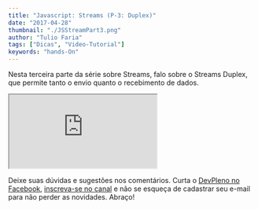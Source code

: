 ```yaml
---
title: "Javascript: Streams (P-3: Duplex)"
date: "2017-04-28"
thumbnail: "./JSStreamPart3.png"
author: "Tulio Faria"
tags: ["Dicas", "Video-Tutorial"]
keywords: "hands-On"
---
```


Nesta terceira parte da série sobre Streams, falo sobre o Streams Duplex, que permite tanto o envio quanto o recebimento de dados. 

<div class="embed-responsive embed-responsive-16by9 mb-4">
  <iframe class="embed-responsive-item" src="https://www.youtube.com/embed/kYoVIIqEFZQ" allowfullscreen></iframe>
</div>

Deixe suas dúvidas e sugestões nos comentários. Curta o [DevPleno no Facebook](https://www.facebook.com/devpleno), [inscreva-se no canal](https://www.youtube.com/devplenocom) e não se esqueça de cadastrar seu e-mail para não perder as novidades. Abraço!